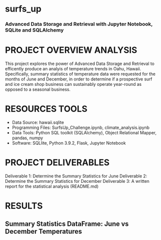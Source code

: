 # surfs_up

### Advanced Data Storage and Retrieval with Jupyter Notebook, SQLite and SQLAlchemy

# PROJECT OVERVIEW ANALYSIS

This project explores the power of Advanced Data Storage and Retrieval to efficently produce an analyis of temperature trends in Oahu, Hawaii. Specifically, summary statistics of temperature data were requested for the months of June and December, in order to determine if a prospective surf and ice cream shop business can sustainably operate year-round as opposed to a seasonal business.

# RESOURCES TOOLS

- Data Source: hawaii.sqlite
- Programming Files: SurfsUp_Challenge.ipynb, climate_analysis.ipynb
- Data Tools: Python SQL toolkit (SQLAlchemy), Object Relational Mapper, pandas, numpy
- Software: SQLlite, Python 3.9.2, Flask, Jupyter Notebook

# PROJECT DELIVERABLES

Deliverable 1: Determine the Summary Statistics for June Deliverable 2: Determine the Summary Statistics for December Deliverable 3: A written report for the statistical analysis (README.md)

# RESULTS

## Summary Statistics DataFrame: June vs December Temperatures

[]()
